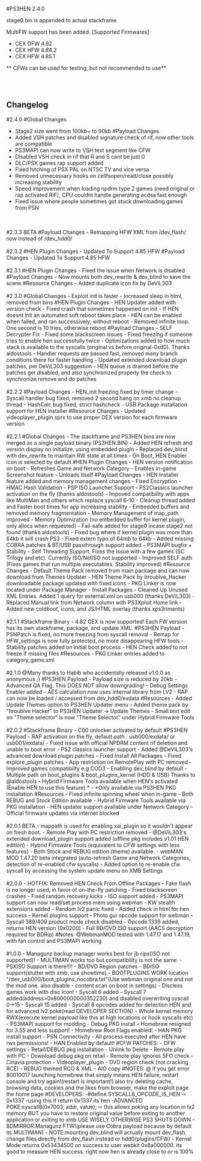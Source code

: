 #PS3HEN 2.4.0

stage0.bin is appended to actual stackframe

MultiFW support has been added.
[Supported Firmwares]

* CEX OFW 4.82
* CEX HFW 4.84.2
* CEX HFW 4.85.1

** CFWs can be used for testing, but not recommended to use**

<br>
<br>

Changelog
-----------

#2.4.0
#Global Changes
- Stage2 size went from 100kb+ to 90kb
#Payload Changes
- Added VSH patches and disabled signature check of rif, now other tools are compatible
- PS3MAPI can now write to VSH text segment like CFW
- Disabled VSH check in rif that R and S cant be just 0
- DLC/PSX games rap support added
- Fixed hitching of PSX PAL on NTSC TV and vice versa
- Removed unnecessary hooks on cellfsopen/read/close possibly increasing stability
- Speed improvement when loading npdrm type 2 games (need original or rap activated RIF), CPU couldnt handle generating ecdsa fast enough
- Fixed issue where people sometimes got stuck downloading games from PSN
<br>
<br>
#2.3.3 BETA
#Payload Changes
- Remapping HFW XML from /dev_flash/ now instead of /dev_hdd0/
<br>
<br>
#2.3.2
#HEN Plugin Changes
- Updated To Support 4.85 HFW
#Payload Changes
- Updated To Support 4.85 HFW
<br>
<br>
#2.3.1
#HEN Plugin Changes
- Fixed the issue when Network is disabled
#Payload Changes
- Now mounts both dev_rewrite & dev_blind to save the scene
#Resource Changes
- Added duplicate icon fix by DeViL303
<br>
<br>
#2.3.0
#Global Changes
- Exploit init is faster
- Increased sleep in html, removed from bins
#HEN Plugin Changes
- HEN Updater added with version check
- Fixed crash that sometimes happened on init
- If HEN doesnt init an automated soft reboot takes place
- HEN can be enabled when failed, and ran successively, without reboot
- Removed infinite loop. One second is 10 tries, otherwise reboot
#Payload Changes
- SELF Decrypter Fix
- Fixed some blackscreen issues
- Fixed freezing if someone tries to enable hen successfully twice
- Optimizations added to how much stack is available to the syscalls (original vs before original-0xd0). Thanks aldostools
- Handler requests are passed fast, removed many branch conditions there for faster handling
- Updated extended download plugin patches, per DeViL303 suggestion
- HEN queue is drained before the patches get disabled, and also synchronized properly the check to synchronize remove and do patches
<br>
<br>
#2.2.2
#Payload Changes
- HEN_init freezing fixed by timer change
- Syscall handler bug fixed, removed 2 second hang on xmb no cleanup thread
- HashCalc bug fixed, strict hashcheck
- USB Package installation support for HEN installer
#Resource Changes
- Updated videoplayer_plugin.sprx to use proper DEX version for each firmware version
<br>
<br>
#2.2.1
#Global Changes
- The stackframe and PS3HEN bins are now merged as a single payload binary (PS3HEN.BIN)
- Added HEN refresh and version display on initialize, using embedded plugin
- Replaced dev_blind with dev_rewrite to maintain RW state at all times
- On Boot, HEN Enabler icon is selected by default
#HEN Plugin Changes
- HEN version notification on boot
- Refreshes Game and Network Category
- Enables in-game Screenshot feature
- Unloads Itself
#Payload Changes
- HEN Installer feature added and memory management changes
- Fixed Encryption
- HMAC Hash Validation
- PSP ISO Launcher Support
- PS2Classics launcher activation on the fly (thanks aldostools)
- Impoved compatibility with apps like MultiMan and others which replace syscall 6-10
- Cleanup thread added and Faster boot times for app increasing stability
- Embedded buffers and removed memory fragmentation
- Memory Management of map_path improved
- Memory Optimization (no embedded buffer for kernel plugin, only allocs when requested)
- Fail-safe added for stage0 incase stage2 not found (thanks aldostools)
- Fixed bug where if kernel plugin was more than 64kb it will crash PS3
- Fixed extern typo of 64mb to 64kb
- Added missing COBRA patches & BT/USB passthrough support added
- PS3MAPI bugfix + Stability
- Self Threading Support. Fixes the issue with a few games (SC Trilogy and etc). Currently ISO/NetISO not supported
- Improved SELF auth (Fixes games that run multiple executables. Stability improved)
#Resource Changes
- Default Theme Pack removed from main package and can now download from Themes Updater
- HEN Theme Pack by Itroublve_Hacker downloadable package updated with fixed icons
- PKG Linker is now located under Package Manager - Install Packages
- Cleaned Up Unused XML Entries. Added 1 query for external.xml on usb000 (thanks DeViL303)
- Replaced Manual link from Network column with PS3Xploit Home link
- Added new coldboot, icons, and JS/HTML overlay (thanks xps3riments)
<br>
<br>
#2.1.1
#Stackframe Binary
- 4.82 CEX is now supported! Each FW version has its own stackframe, package, and update XML.
#PS3HEN Payload
- PSNPatch is fixed, no more freezing from syscall removal
- Remap for HFW_settings is now fully protected, no more disappearing HFW tools
- Stability patches added on initial boot process
- HEN Check added to not freeze if missing files
#Resources
- PKG Linker entries added to category_game.xml
<br>
<br>
#2.1.0
@Many thanks to Habib who accidentally released v1.0.0 as anonymous ;)
#PS3HEN Payload
- Payload size is reduced by 20kb
- Advanced QA Flag. This DOES NOT allow downgrading!
- Debug Settings Enabler added
- AES calculation now uses internal library from LV2
- RAP can now be loaded / accessed from dev_hdd0/exdata
#Resources
- Added Update Themes option to PS3HEN Updater menu
- Added theme pack by "Itroublve Hacker" to PS3HEN Updater -> Update Themes
- Small text edit on "Theme selector" is now "Theme Selector" under Hybrid Firmware Tools
<br>
<br>
#2.0.2
#Stackframe Binary
- C00 unlocker activated by default
#PS3HEN Payload
- RAP activation on the fly, default path : usb000/exdata/<rap> or usb001/exdata/<rap>
- Fixed issue with official NPDRM content rif deletion and unable to boot error
- PS2 classics launcher support
- Added @DeViL303's advanced download plugin patches
- Fixed Install All Packages
- Fixed explore_plugin patches
- App restriction on RemotePlay with PC removed
- Improved games compatibilty e.g COD3
- Enabling dev_blind by default
- Multiple path on boot_plugins & boot_plugins_kernel (HDD & USB) Thanks to @aldostools
- Hybrid Firmware Tools available when HEN's activated (Enable HEN to use this feature) *
- *Only available via PS3HEN PKG installation
#Resources
- Fixed infinite spinning wheel when in-game
- Both REBUG and Stock Edition available
- Hybrid Firmware Tools available via PKG installation
- HEN updater support available under Network Category
- Official firmware updates via internet blocked
<br>
<br>
#2.0.1 BETA
- mappath is used for enabling xai_plugin so it wouldn't appear on fresh boot.
- Remote Play with PC restriction removed
- @DeViL303's extended download_plugin support added (offline pkg includes v1.01 HEN edition)
- Hybrid Firmware Tools (equivalent to CFW settings with less features)
- Both Stock and REBUG edition (theme) available.
- webMAN MOD 1.47.20 beta integrated (auto-refresh Game and Network Categories, detection of re-enabled cfw syscalls)
- Added option to re-enable cfw syscall by accessing the system update menu on XMB Settings
<br>
<br>
#2.0.0
- HOTFIX: Removed HEN Check From Offline Packages
- Fake flash is no longer used, in favor of on-the-fly patching
- Fixed blackscreen crashes
- Fixed random recovery kicks
- ISO support added
- PS3MAPI support can now read/set process mem using webman
- KW stealth extensions added
- Random lv2 panic fixed
- Added check in html for hen success
- Kernel plugins support
- Photo gui opcode support for webman
- Syscall 389/409 product mode check disabled
- Opcode 1339 added, returns HEN version (0x0200)
- Full BD/DVD ISO support (AACS decryption required for BDRip)
#Notes:
@WebmanMOD tested with 1.47.17 and 1.47.19, with fan control and PS3MAPI working
<br>
<br>
#1.0.0
- Managunz backup manager works best for jb rips(ISO not supported)!
- MULTIMAN works too but compatibility is not the same.
- PSXISO Support is there!!!!
- BD/DVD Region patches
- BDISO support(stutter with xmb, use showtime)
- BOOTPLUGINS WORK location "/dev_usb000/boot_plugins_nocobra.txt"(Use webman original one and not the mod one. also disable - content scan on boot in settings)
- Discless games work with disc icon!
- Syscall 6 added
- Syscall 7 added(address>0x8000000000352230) and disabled overwriting syscall 0->15
- Syscall 15 added
- Syscall 8 opcodes added for detection HEN and for advanced lv2 poke(read DEVELOPER SECTION)
- Whole kernel memory RWX(execute kernel payload like this at high locations or hook syscalls etc)
- PS3MAPI support for modding
- Debug PKG install
- Homebrew resigned for 3.55 and less support!
- Homebrew Root Flags enabled!
- HAN PKG install support
- PSN Connectivity
- All process executed after HEN have rwx permissions!
- HAN Enabled by default!
#CFW PATCHES:
- CFW settings
- Retail/DEBUG pkg installation
- Unlink to Delete
- Remote play with PC
- Download debug pkg on retail
- Remote play ignores SFO check
- Cinavia protection
- Videoplayer_plugin
- DVD region check (not cracking RCE)
- REBUG themed RCO & XML
- AIO copy
#NOTES:
@ if you get error 80010017 launching homebrew that simply means HEN failure, restart console and try again!(restart is important!) also try deleting cache, browsing data, cookies and the likes from browser, make the exploit page the home page
#DEVELOPERS:
-#define SYSCALL8_OPCODE_IS_HEN ⇨ 0x1337
-using this if return 0x1337 its hen
-ADVANCED POKE:syscall8(0x7003, addr, value); ⇨ this allows poking any location in lv2 memory BUT you have to restore original value before exiting to another application or exiting to xmb.USE WISELY OTHERWISE PS3 SHUTS DOWN
- BDMIRROR:Managunz FTW!(please use Cobra payload because by default its MULTIMAN)
- NOTE:mounting dev_blind will actually mount dev_flash. change files directly from dev_flash instead or hdd0/plugins/CFW/
- Kernel Mode returns 0x53434500 on success to user webkit 0x8a000000. its good to measure HEN success. right now hen is already close to or is 100%

